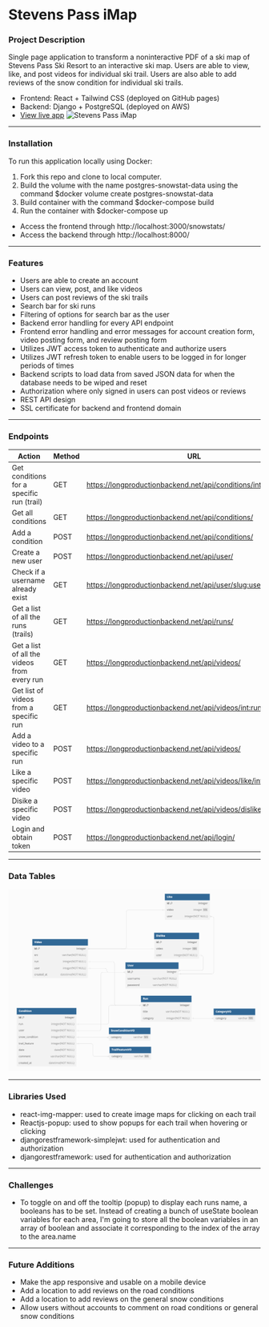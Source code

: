 # Stevens Pass iMap

### Project Description

Single page application to transform a noninteractive PDF of a ski map of Stevens Pass Ski Resort to an interactive ski map. Users are able to view, like, and post videos for individual ski trail. Users are also able to add reviews of the snow condition for individual ski trails.

- Frontend: React + Tailwind CSS (deployed on GitHub pages)
- Backend: Django + PostgreSQL (deployed on AWS)
- [View live app](https://long-guan.github.io/snowstats/)
  ![Stevens Pass iMap](/readme/stevens_pass_imap.png "Stevens Pass iMap")

---

### Installation

To run this application locally using Docker:

1. Fork this repo and clone to local computer.
2. Build the volume with the name postgres-snowstat-data using the command $docker volume create postgres-snowstat-data
3. Build container with the command $docker-compose build
4. Run the container with $docker-compose up

- Access the frontend through http://localhost:3000/snowstats/
- Access the backend through http://localhost:8000/

---

### Features

- Users are able to create an account
- Users can view, post, and like videos
- Users can post reviews of the ski trails
- Search bar for ski runs
- Filtering of options for search bar as the user
- Backend error handling for every API endpoint
- Frontend error handling and error messages for account creation form, video posting form, and review posting form
- Utilizes JWT access token to authenticate and authorize users
- Utilizes JWT refresh token to enable users to be logged in for longer periods of times
- Backend scripts to load data from saved JSON data for when the database needs to be wiped and reset
- Authorization where only signed in users can post videos or reviews
- REST API design
- SSL certificate for backend and frontend domain

---

### Endpoints

| Action                                      | Method | URL                                                                 |
| ------------------------------------------- | ------ | ------------------------------------------------------------------- |
| Get conditions for a specific run (trail)   | GET    | https://longproductionbackend.net/api/conditions/<int:run_id>/      |
| Get all conditions                          | GET    | https://longproductionbackend.net/api/conditions/                   |
| Add a condition                             | POST   | https://longproductionbackend.net/api/conditions/                   |
| Create a new user                           | POST   | https://longproductionbackend.net/api/user/                         |
| Check if a username already exist           | GET    | https://longproductionbackend.net/api/user/<slug:username>          |
| Get a list of all the runs (trails)         | GET    | https://longproductionbackend.net/api/runs/                         |
| Get a list of all the videos from every run | GET    | https://longproductionbackend.net/api/videos/                       |
| Get list of videos from a specific run      | GET    | https://longproductionbackend.net/api/videos/<int:run_id>/          |
| Add a video to a specific run               | POST   | https://longproductionbackend.net/api/videos/                       |
| Like a specific video                       | POST   | https://longproductionbackend.net/api/videos/like/<int:video_id>    |
| Disike a specific video                     | POST   | https://longproductionbackend.net/api/videos/dislike/<int:video_id> |
| Login and obtain token                      | POST   | https://longproductionbackend.net/api/login/                        |

---

### Data Tables

![Data Tables](/readme/data_tables.png "Data Tables")

---

### Libraries Used

- react-img-mapper: used to create image maps for clicking on each trail
- Reactjs-popup: used to show popups for each trail when hovering or clicking
- djangorestframework-simplejwt: used for authentication and authorization
- djangorestframework: used for authentication and authorization

---

### Challenges

- To toggle on and off the tooltip (popup) to display each runs name, a booleans has to be set. Instead of creating a bunch of useState boolean variables for each area, I'm going to store all the boolean variables in an array of boolean and associate it corresponding to the index of the array to the area.name

---

### Future Additions

- Make the app responsive and usable on a mobile device
- Add a location to add reviews on the road conditions
- Add a location to add reviews on the general snow conditions
- Allow users without accounts to comment on road conditions or general snow conditions
